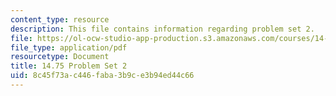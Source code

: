 ```yaml
---
content_type: resource
description: This file contains information regarding problem set 2.
file: https://ol-ocw-studio-app-production.s3.amazonaws.com/courses/14-75-political-economy-and-economic-development-fall-2012/8c45f73ac446faba3b9ce3b94ed44c66_MIT14_75F12_ProbSet2.pdf
file_type: application/pdf
resourcetype: Document
title: 14.75 Problem Set 2
uid: 8c45f73a-c446-faba-3b9c-e3b94ed44c66
---
```

